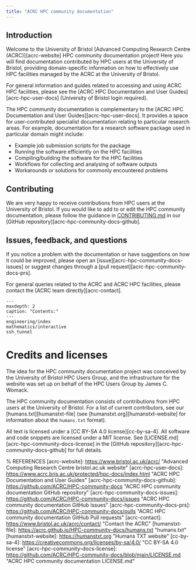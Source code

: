 ```yaml
---
title: "ACRC HPC community documentation"
---
```


## Introduction
Welcome to the University of Bristol [Advanced Computing Research Centre (ACRC)][acrc-website] HPC community documentation project!
Here you will find documentation contributed by HPC users at the University of Bristol, providing domain-specific information on how to effectively use HPC facilities managed by the ACRC at the University of Bristol.

For general information and guides related to accessing and using ACRC HPC facilities, please see the [ACRC HPC Documentation and User Guides][acrc-hpc-user-docs] (University of Bristol login required).

The HPC community documentation is complementary to the [ACRC HPC Documentation and User Guides][acrc-hpc-user-docs]. 
It provides a space for user-contributed specialist documentation relating to particular research areas. 
For example, documentation for a research software package used in particular domain might include:

* Example job submission scripts for the package
* Running the software efficiently on the HPC facilities 
* Compiling/building the software for the HPC facilities
* Workflows for collecting and analysing of software outputs 
* Workarounds or solutions for commonly encountered problems

## Contributing
We are very happy to receive contributions from HPC users at the University of Bristol. If you would like to add to or edit the HPC community documentation, please follow the guidance in [CONTRIBUTING.md](https://github.com/ACRC/HPC-community-docs/blob/main/CONTRIBUTING.md) in our [GitHub repository][acrc-hpc-community-docs-github].

## Issues, feedback, and questions
If you notice a problem with the documentation or have suggestions on how it could be improved, please open an [issue][acrc-hpc-community-docs-issues] or suggest changes through a [pull request][acrc-hpc-community-docs-prs].

For general queries related to the ACRC and ACRC HPC facilities, please contact the [ACRC team directly][acrc-contact].

```{toctree}
---
maxdepth: 2
caption: "Contents:"
---
engineering/index
mathematics/interactive
ssh_tunnel
```

# Credits and licenses
The idea for the HPC community documentation project was conceived by the University of Bristol HPC Users Group, and the infrastructure for the website was set up on behalf of the HPC Users Group by James C. Womack.

The HPC community documentation consists of contributions from HPC users at the University of Bristol.
For a list of current contributors, see our [humans.txt][humanstxt-file] (see [humanstxt.org][humanstxt-website] for information about the `humans.txt` format).   

All text is licensed under a [CC BY-SA 4.0 license][cc-by-sa-4]. All software and code snippets are licensed under a MIT license.
See [LICENSE.md][acrc-hpc-community-docs-license] in the [GitHub repository][acrc-hpc-community-docs-github] for full details.

% REFERENCES
[acrc-website]: https://www.bristol.ac.uk/acrc/ "Advanced Computing Research Centre bristol.ac.uk website"
[acrc-hpc-user-docs]: https://www.acrc.bris.ac.uk/protected/hpc-docs/index.html "ACRC HPC Documentation and User Guides"
[acrc-hpc-community-docs-github]: https://github.com/ACRC/HPC-community-docs "ACRC HPC community documentation GitHub repository"
[acrc-hpc-community-docs-issues]: https://github.com/ACRC/HPC-community-docs/issues "ACRC HPC community documentation GitHub Issues"
[acrc-hpc-community-docs-prs]: https://github.com/ACRC/HPC-community-docs/pulls "ACRC HPC community documentation GitHub Pull requests"
[acrc-contact]: https://www.bristol.ac.uk/acrc/contact/ "Contact the ACRC"
[humanstxt-file]: https://acrc.github.io/HPC-community-docs/humans.txt "humans.txt"
[humanstxt-website]: https://humanstxt.org "Humans TXT website"
[cc-by-sa-4]: https://creativecommons.org/licenses/by-sa/4.0/ "CC BY-SA 4.0 license"
[acrc-hpc-community-docs-license]: https://github.com/ACRC/HPC-community-docs/blob/main/LICENSE.md "ACRC HPC community documentation LICENSE.md"
